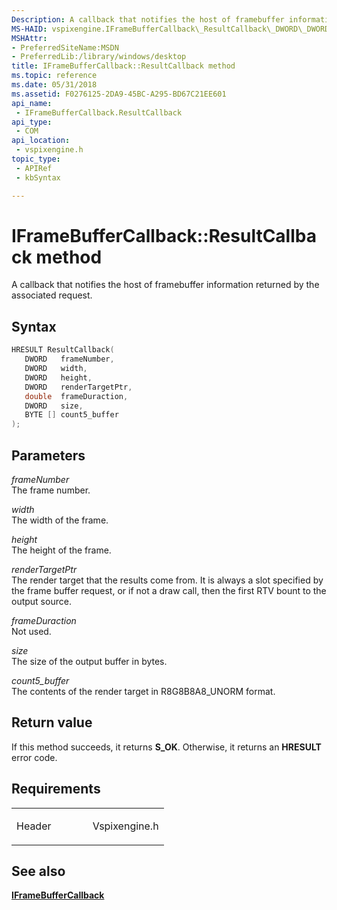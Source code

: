 ```yaml
---
Description: A callback that notifies the host of framebuffer information returned by the associated request.
MS-HAID: vspixengine.IFrameBufferCallback\_ResultCallback\_DWORD\_DWORD\_DWORD\_DWORD\_double\_DWORD\_BYTE\_arr
MSHAttr:
- PreferredSiteName:MSDN
- PreferredLib:/library/windows/desktop
title: IFrameBufferCallback::ResultCallback method
ms.topic: reference
ms.date: 05/31/2018
ms.assetid: F0276125-2DA9-45BC-A295-BD67C21EE601
api_name: 
 - IFrameBufferCallback.ResultCallback
api_type: 
 - COM
api_location: 
 - vspixengine.h
topic_type: 
 - APIRef
 - kbSyntax

---
```


# <span id="vspixengine.iframebuffercallback_resultcallback_dword_dword_dword_dword_double_dword_byte_arr"></span>IFrameBufferCallback::ResultCallback method

A callback that notifies the host of framebuffer information returned by the associated request.

## Syntax


```C++
HRESULT ResultCallback(
   DWORD   frameNumber,
   DWORD   width,
   DWORD   height,
   DWORD   renderTargetPtr,
   double  frameDuraction,
   DWORD   size,
   BYTE [] count5_buffer
);
```

## Parameters

*frameNumber*   
The frame number.

*width*   
The width of the frame.

*height*   
The height of the frame.

*renderTargetPtr*   
The render target that the results come from. It is always a slot specified by the frame buffer request, or if not a draw call, then the first RTV bount to the output source.

*frameDuraction*   
Not used.

*size*   
The size of the output buffer in bytes.

*count5\_buffer*   
The contents of the render target in R8G8B8A8\_UNORM format.

## Return value

If this method succeeds, it returns **S\_OK**. Otherwise, it returns an **HRESULT** error code.

## Requirements

<table><colgroup><col style="width: 50%" /><col style="width: 50%" /></colgroup><tbody><tr class="odd"><td><p>Header</p></td><td>Vspixengine.h</td></tr></tbody></table>

## <span id="see_also"></span>See also

[**IFrameBufferCallback**](/windows/desktop/direct3dtools/iframebuffercallback)

 

 